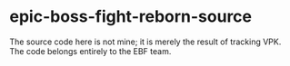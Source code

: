 # epic-boss-fight-reborn-source
The source code here is not mine; it is merely the result of tracking VPK. The code belongs entirely to the EBF team.
